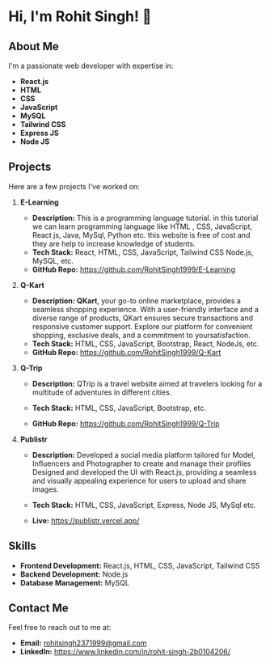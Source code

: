 # Hi, I'm Rohit Singh! 👋

## About Me

I'm a passionate web developer with expertise in:
- **React.js**  
- **HTML**
- **CSS**
- **JavaScript**
- **MySQL**
- **Tailwind CSS**
- **Express JS**
- **Node JS**


## Projects

Here are a few projects I've worked on:

1. **E-Learning**
   - **Description:** This is a programming language tutorial. in this tutorial we can learn programming language like HTML , CSS, JavaScript, React js, Java, MySql, Python etc. this 
                      website is free of cost and they are help to increase knowledge of students.
   - **Tech Stack:** React, HTML, CSS, JavaScript, Tailwind CSS Node.js, MySQL, etc.
   - **GitHub Repo:** https://github.com/RohitSingh1999/E-Learning

2. **Q-Kart**
   - **Description:** **QKart**, your go-to online marketplace, provides a seamless shopping experience. With a user-friendly interface and a diverse range of products, QKart ensures 
                                 secure transactions and responsive customer support. Explore our platform for convenient shopping, exclusive deals, and a commitment to yoursatisfaction. 
   - **Tech Stack:** HTML, CSS, JavaScript, Bootstrap, React, NodeJs, etc.
   - **GitHub Repo:** https://github.com/RohitSingh1999/Q-Kart

3. **Q-Trip**
   - **Description:** QTrip is a travel website aimed at travelers looking for a multitude of adventures in different cities. 




   - **Tech Stack:** HTML, CSS, JavaScript, Bootstrap,  etc.
   - **GitHub Repo:** https://github.com/RohitSingh1999/Q-Trip


4. **Publistr**
   - **Description:** Developed a social media platform tailored for Model, Influencers and Photographer to create and manage their profiles Designed and developed the UI with React.js, providing a seamless and visually appealing experience for users to upload and
share images. 




   - **Tech Stack:** HTML, CSS, JavaScript, Express, Node JS, MySql  etc.
   - **Live:** https://publistr.vercel.app/

## Skills

- **Frontend Development:** React.js, HTML, CSS, JavaScript, Tailwind CSS
- **Backend Development:** Node.js
- **Database Management:** MySQL

## Contact Me

Feel free to reach out to me at:
- **Email:** rohitsingh2371999@gmail.com
- **LinkedIn:** https://www.linkedin.com/in/rohit-singh-2b0104206/

